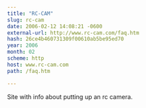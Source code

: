 ```yaml
---
title: "RC-CAM"
slug: rc-cam
date: 2006-02-12 14:08:21 -0600
external-url: http://www.rc-cam.com/faq.htm
hash: 26ce4b460731309f00610ab5be95ed70
year: 2006
month: 02
scheme: http
host: www.rc-cam.com
path: /faq.htm

---
```


Site with info about putting up an rc camera.
